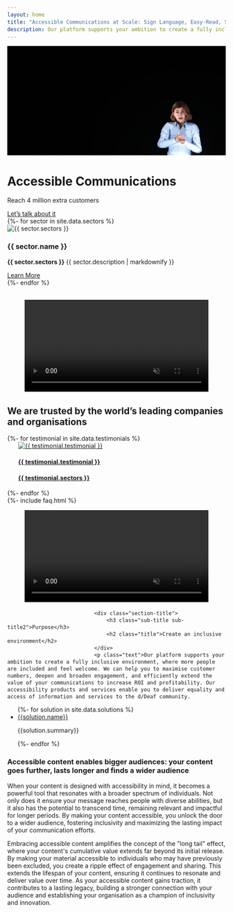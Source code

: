 ```yaml
---
layout: home
title: "Accessible Communications at Scale: Sign Language, Easy-Read, Spoken Word, Foreign Languages"
description: Our platform supports your ambition to create a fully inclusive environment, where more people are included and feel welcome. We can help you to maximise customer numbers, deepen and broaden engagement, and efficiently extend the value of your communications to increase ROI and profitability.
---
```

<div class="section winbiz-hero-section-3">
            <div class="hero-img-3">
                <img src="/images/cassie.png" alt="Picture of a sign language ai avatar named cassie">
            </div>
            <div class="container">
                <div class="row align-items-left">
                    <div class="col-lg-6">
                        <!-- Hero Content Start -->
                        <div class="hero-content">
                            <h1 class="title aos-init aos-animate" data-aos="fade-up" data-aos-delay="800">Accessible Communications</h1>
                            <p class="hero-text">Reach 4 million extra customers</p>
                            <div class="hero-btn aos-init aos-animate" data-aos="fade-up" data-aos-delay="1000">
                                <a class="btn" href="contact.html">Let’s talk about it <i class="fas fa-angle-right"></i></a>
                            </div>
                        </div>
                        <!-- Hero Content End -->
                    </div>
                </div>
                <!-- Features Start -->
                <div class="winbiz-features-section">
                    <!-- Features Wrap Start -->
                    <div class="features-wrap">
                        <div class="row">    
                        {%- for sector in site.data.sectors %}
                            <div class="col-lg-4 col-md-6">
                                <!-- Features Item Start-->
                                <div class="features-item-02">
                                    <img src = '{{ sector.icon }}' class = '' style="width:30%;" alt="{{ sector.sectors }}"/>
                                    <div class="features-content">
                                        <h3 class="title">{{ sector.name }}</h3>
                                        <p><b>{{ sector.sectors }}</b> {{ sector.description | markdownify }}</p>
                                        <a class="btn" href="{{ sector.link }}">Learn More<i class="fas fa-angle-right"></i></a>
                                    </div>
                                </div>
                                <!-- Features Item End-->
                            </div>
                                {%- endfor %}
                        </div>
                    </div>
                    <!-- Features Wrap End -->
                </div>
                <!-- Features End -->
            </div>
        </div>

<br />
<div class="container">
    <figure id="videoContainer" data-fullscreen="false">
        <video
        volume="0.0"
        width="100%"
        id="video"
        preload="auto"
        disablePictureInPicture
        controlslist="nodownload"
        autoplay
        muted
        loop
        >
            <source
                src="https://cdn.api.video/vod/vi3qSVQHEagw0DMECuyUs9V/mp4/1080/source.mp4"
                type="video/mp4"
                aria-labelledby="title"
                aria-describedby="transcript"
            >
            <iframe src="https://embed.api.video/vod/vi3qSVQHEagw0DMECuyUs9V" width="100%" frameborder="0" scrolling="no" allowfullscreen="true">
            </iframe>
        </video>
    </figure>
</div>

<!-- Brand Logo Start -->
<div class="section">
    <div class="container">
        <h2 class="title brandintro">We are trusted by the world’s leading companies and organisations</h2>
        <div class="brand-slider">
            {%- for testimonial in site.data.testimonials %}
                <a {% if testimonial.link %} href="{{ testimonial.link }}" target="_blank" {% endif %}>
                    <div>
                        <img src="{{ testimonial.logo }}" class="service-icon" alt="{{ testimonial.testimonial }}" style="padding-left: 25px; padding-right: 25px;">
                        <h4 style="padding-left: 25px; padding-right: 25px;"> {{ testimonial.testimonial }} </h4>
                        <h4 style="padding-left: 25px; padding-right: 25px;"> {{ testimonial.sectors }} </h4>
                    </div>
                </a>
            {%- endfor %}
        </div>
    </div>
</div>
{%- include faq.html %}
<div class="winbiz-about-sectio-4 section section-padding-02">
            <div class="container">
                <div class="about-wrap">
                    <div class="row g-0">
                        <div class="col-lg-7">
                            <!-- About Image Start-->
                            <div class="about-img-wrap">
                                <div class="row g-0">
                                    <div class="container">
  <figure id="videoContainer" data-fullscreen="false">
    <video
      volume="0.0"
      width="100%"
      id="video"
      preload="auto"
      disablePictureInPicture
      controlslist="nodownload"
      autoplay
      muted
      loop
    >
      <source
        src="https://cdn.api.video/vod/vi13ZkgJz2BPwKl7611d1CuY/mp4/1080/source.mp4"
        type="video/mp4"
        aria-labelledby="title"
        aria-describedby="transcript"
      >
      <iframe src="https://embed.api.video/vod/vi13ZkgJz2BPwKl7611d1CuY" width="100%" frameborder="0" scrolling="no" allowfullscreen="true">
      </iframe>
    </video>
  </figure>
</div>
                                </div>
                            </div>
                            <!-- About Image End-->
                        </div>
                        <div class="col-lg-5">
                            <!-- About Content Start-->
                            <div class="about-content">

                                <div class="section-title">
                                    <h3 class="sub-title sub-title2">Purpose</h3>
                                    <h2 class="title">Create an inclusive environment</h2>
                                </div>
                                <p class="text">Our platform supports your ambition to create a fully inclusive environment, where more people are included and feel welcome. We can help you to maximise customer numbers, deepen and broaden engagement, and efficiently extend the value of your communications to increase ROI and profitability. Our accessibility products and services enable you to deliver equality and access of information and services to the d/Deaf community.
</p>
</div>
</div>
        <!-- Service Single Start -->
        <div class="corpix-service-single section section-padding">
            <div class="container">
                <div class="service-single-wrap">
                    <div class="row">
                        <div class="col-xl-3 col-lg-4">
                            <!-- Service Sidebar Start -->
                            <div class="service-sidebar">
                                <!-- Service Widget Start -->
                                <div class="service-widget">
                                    <div class="service-category-list">
                                        <ul>
                                        {%- for solution in site.data.solutions %}
                                        <li><a href="{{solution.link}}">{{solution.name}}<i class="fas fa-angle-right"></i></a><p>{{solution.summary}}</p></li>
                                        {%- endfor %}
                                        </ul>
                                    </div>
                                </div>
                                <!-- Service Widget End -->
                                <div class="service-widget">
                                </div>
                                <!-- Service Widget Start -->
                                <div class="service-widget">
                                    <!-- Cta Banner Start-->
                                    <div class="cta-banner">
                                    </div>
                                    <!-- Cta Banner End-->
                                </div>
                                <!-- Service Widget End -->
                            </div>
                            <!-- Service Sidebar End -->
                        </div>
                        <div class="col-xl-8 col-lg-8">
                            <!-- Service Single Content Start -->
                            <div class="service-single-content">
                                <h3 class="title">Accessible content enables bigger audiences: your content goes further, lasts longer and finds a wider audience</h3>
                                <p class="text">When your content is designed with accessibility in mind, it becomes a powerful tool that resonates with a broader spectrum of individuals. Not only does it ensure your message reaches people with diverse abilities, but it also has the potential to transcend time, remaining relevant and impactful for longer periods. By making your content accessible, you unlock the door to a wider audience, fostering inclusivity and maximizing the lasting impact of your communication efforts.

Embracing accessible content amplifies the concept of the "long tail" effect, where your content's cumulative value extends far beyond its initial release. By making your material accessible to individuals who may have previously been excluded, you create a ripple effect of engagement and sharing. This extends the lifespan of your content, ensuring it continues to resonate and deliver value over time. As your accessible content gains traction, it contributes to a lasting legacy, building a stronger connection with your audience and establishing your organisation as a champion of inclusivity and innovation.</p>
                                                            </div>
                            <!-- Service Single Content End -->
                        </div>
                    </div>
                </div>
            </div>
        </div>
        <!-- Service Single End -->
<!-- <link rel="stylesheet" href="https://cdnjs.cloudflare.com/ajax/libs/tiny-slider/2.9.4/min/tiny-slider.css">
<script src="https://cdnjs.cloudflare.com/ajax/libs/tiny-slider/2.9.2/min/tiny-slider.js"></script> -->

<script>
    var slider = tns({
      container: '.faqslider',
      items: 1,
      nav: false,
      prevButton: '.testimonial-button-prev',
      nextButton: '.testimonial-button-next',
      responsive: {
      640: {
        edgePadding: 20,
        gutter: 20,
        items: 2
      },
      768: {
        gutter: 30,
        items: 2
      },
    }
    });
  </script>
  <script>
    var slider = tns({
      container: '.brand-slider',
      items: 2,
      autoplay: true,
      responsive: {
      640: {
        edgePadding: 20,
        gutter: 20,
        items: 2
      },
      768: {
        gutter: 30,
        items: 3
      },
      1024: {
        gutter: 30,
        items: 6
      },
    }
    });
  </script>
